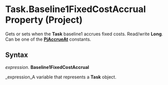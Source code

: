 
# Task.Baseline1FixedCostAccrual Property (Project)

Gets or sets when the  **Task** baseline1 accrues fixed costs. Read/write **Long**. Can be one of the  **[PjAccrueAt](a86ac41f-9b7c-dd20-6d41-131b1c96af6b.md)** constants.


## Syntax

 _expression_. **Baseline1FixedCostAccrual**

 _expression_A variable that represents a  **Task** object.

